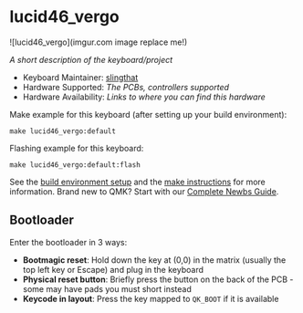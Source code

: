# lucid46_vergo

![lucid46_vergo](imgur.com image replace me!)

*A short description of the keyboard/project*

* Keyboard Maintainer: [slingthat](https://github.com/slingthat)
* Hardware Supported: *The PCBs, controllers supported*
* Hardware Availability: *Links to where you can find this hardware*

Make example for this keyboard (after setting up your build environment):

    make lucid46_vergo:default

Flashing example for this keyboard:

    make lucid46_vergo:default:flash

See the [build environment setup](https://docs.qmk.fm/#/getting_started_build_tools) and the [make instructions](https://docs.qmk.fm/#/getting_started_make_guide) for more information. Brand new to QMK? Start with our [Complete Newbs Guide](https://docs.qmk.fm/#/newbs).

## Bootloader

Enter the bootloader in 3 ways:

* **Bootmagic reset**: Hold down the key at (0,0) in the matrix (usually the top left key or Escape) and plug in the keyboard
* **Physical reset button**: Briefly press the button on the back of the PCB - some may have pads you must short instead
* **Keycode in layout**: Press the key mapped to `QK_BOOT` if it is available
